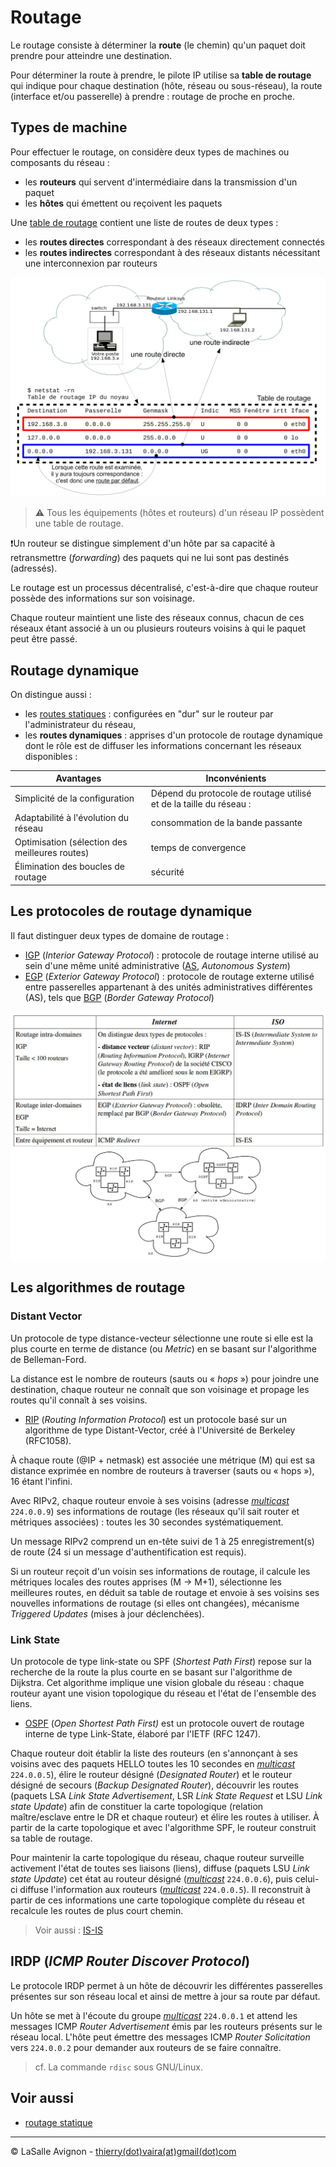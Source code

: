 # Routage

Le routage consiste à déterminer la **route** (le chemin) qu'un paquet doit prendre pour atteindre une destination.

Pour déterminer la route à prendre, le pilote IP utilise sa **table de routage** qui indique pour chaque destination (hôte, réseau ou sous-réseau), la route (interface et/ou passerelle) à prendre : routage de proche en proche.

## Types de machine

Pour effectuer le routage, on considère deux types de machines ou composants du réseau :

- les **routeurs** qui servent d'intermédiaire dans la transmission d'un paquet
- les **hôtes** qui émettent ou reçoivent les paquets

Une [table de routage](routage-statique.md) contient une liste de routes de deux types :

- les **routes directes** correspondant à des réseaux directement connectés
- les **routes indirectes** correspondant à des réseaux distants nécessitant une interconnexion par routeurs

![](../images/routage-exemple.png)

> :warning: Tous les équipements (hôtes et routeurs) d'un réseau IP possèdent une table de routage.

:exclamation:Un routeur se distingue simplement d'un hôte par sa capacité à retransmettre (_forwarding_) des paquets qui ne lui sont pas destinés (adressés).

Le routage est un processus décentralisé, c'est-à-dire que chaque routeur possède des informations sur son voisinage.

Chaque routeur maintient une liste des réseaux connus, chacun de ces réseaux étant associé à un ou plusieurs routeurs voisins à qui le paquet peut être passé.

## Routage dynamique

On distingue aussi :

- les [routes statiques](routage-statique.md) : configurées en "dur" sur le routeur par l'administrateur du réseau,
- les **routes dynamiques** : apprises d'un protocole de routage dynamique dont le rôle est de diffuser les informations concernant les réseaux disponibles :

|Avantages|Inconvénients|
|---|---|
|Simplicité de la configuration|Dépend du protocole de routage utilisé et de la taille du réseau :|
|Adaptabilité à l'évolution du réseau|consommation de la bande passante|
|Optimisation (sélection des meilleures routes)|temps de convergence|
|Élimination des boucles de routage|sécurité|

## Les protocoles de routage dynamique

Il faut distinguer deux types de domaine de routage :

- [IGP](https://fr.wikipedia.org/wiki/Interior_gateway_protocol) (_Interior Gateway Protocol_) : protocole de routage interne utilisé au sein d'une même unité administrative ([AS](https://fr.wikipedia.org/wiki/Autonomous_System), _Autonomous System_)
- [EGP](https://fr.wikipedia.org/wiki/Exterior_gateway_protocol) (_Exterior Gateway Protocol_) : protocole de routage externe utilisé entre passerelles appartenant à des unités administratives différentes (AS), tels que [BGP](https://fr.wikipedia.org/wiki/Border_Gateway_Protocol) (_Border Gateway Protocol_)

![](../images/protocoles-routage-dynamique.png)

## Les algorithmes de routage

### Distant Vector

Un protocole de type distance-vecteur sélectionne une route si elle est la plus courte en terme de distance (ou _Metric_) en se basant sur l'algorithme de Belleman-Ford. 

La distance est le nombre de routeurs (sauts ou « _hops_ ») pour joindre une destination, chaque routeur ne connaît que son voisinage et propage les routes qu'il connaît à ses voisins.

- [RIP](https://fr.wikipedia.org/wiki/Routing_Information_Protocol) (_Routing Information Protocol_) est un protocole basé sur un algorithme de type Distant-Vector, créé à l'Université de Berkeley (RFC1058).

À chaque route (@IP + netmask) est associée une métrique (M) qui est sa distance exprimée en nombre de routeurs à traverser (sauts ou « hops »), 16 étant l'infini.

Avec RIPv2, chaque routeur envoie à ses voisins (adresse [_multicast_](https://fr.wikipedia.org/wiki/Multicast) `224.0.0.9`) ses informations de routage (les réseaux qu'il sait router et métriques associées) : toutes les 30 secondes systématiquement.

Un message RIPv2 comprend un en-tête suivi de 1 à 25 enregistrement(s) de route (24 si un message  d'authentification est requis).

Si un routeur reçoit d'un voisin ses informations de routage, il calcule les métriques locales des routes apprises (M -> M+1), sélectionne les meilleures routes, en déduit sa table de routage et envoie à ses voisins ses nouvelles informations de routage (si elles ont changées), mécanisme _Triggered Updates_ (mises à jour déclenchées).

### Link State

Un protocole de type link-state ou SPF (_Shortest Path First_) repose sur la recherche de la route la plus courte en se basant sur l'algorithme de Dijkstra. Cet algorithme implique une vision globale du réseau : chaque routeur ayant une vision topologique du réseau et l'état de l'ensemble des liens.

- [OSPF](https://fr.wikipedia.org/wiki/Open_shortest_path_first) (_Open Shortest Path First)_ est un protocole ouvert de routage interne de type Link-State, élaboré par l'IETF (RFC 1247).

Chaque routeur doit établir la liste des routeurs (en s'annonçant à ses voisins avec des paquets HELLO toutes les 10 secondes en [_multicast_](https://fr.wikipedia.org/wiki/Multicast) `224.0.0.5`), élire le routeur désigné (_Designated Router_) et le routeur désigné de secours (_Backup Designated Router_), découvrir les routes (paquets LSA _Link State Advertisement_, LSR _Link State Request_ et LSU _Link state Update_) afin
de constituer la carte topologique (relation maître/esclave entre le DR et chaque routeur) et élire les routes à utiliser. À partir de la carte topologique et avec l'algorithme SPF, le routeur construit sa table de routage.

Pour maintenir la carte topologique du réseau, chaque routeur surveille activement l'état de toutes ses liaisons (liens), diffuse (paquets LSU _Link state Update_) cet état au routeur désigné ([_multicast_](https://fr.wikipedia.org/wiki/Multicast) `224.0.0.6`), puis celui-ci diffuse l'information aux routeurs ([_multicast_](https://fr.wikipedia.org/wiki/Multicast) `224.0.0.5`). Il reconstruit à partir de ces informations une carte topologique complète du réseau et recalcule les routes de plus court chemin.

> Voir aussi : [IS-IS](https://fr.wikipedia.org/wiki/IS-IS)

## IRDP (_ICMP Router Discover Protocol_)

Le protocole IRDP permet à un hôte de découvrir les différentes passerelles présentes sur son réseau local et ainsi de mettre à jour sa route par défaut.

Un hôte se met à l'écoute du groupe [_multicast_](https://fr.wikipedia.org/wiki/Multicast) `224.0.0.1` et attend les messages ICMP _Router Advertisement_ émis par les routeurs présents sur le réseau local. L'hôte peut émettre des messages ICMP _Router Solicitation_ vers `224.0.0.2` pour demander aux routeurs de se faire connaître.

> cf. La commande `rdisc` sous GNU/Linux.

## Voir aussi

- [routage statique](routage-statique.md)

---
©️ LaSalle Avignon - [thierry(dot)vaira(at)gmail(dot)com](thierry.vaira@gmail.com)
